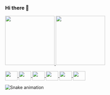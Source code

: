 ### Hi there 👋

<a href="https://github.com/mateus-junio">
    <img height="160em" src="https://github-readme-stats.vercel.app/api?username=mateus-junio&amp;show_icons=true&amp;theme=radical&amp;include_all_commits=true&amp;count_private=true" style="max-width: 100%;">
  <img height="160em" src="https://github-readme-stats.vercel.app/api/top-langs/?username=mateus-junio&amp;layout=compact&amp;langs_count=7&amp;theme=radical" style="max-width: 100%;">
    
  
<div style="display: inline_block"><br>    
    <img align="center" height="30" width="40" src="https://cdn.jsdelivr.net/gh/devicons/devicon/icons/html5/html5-original.svg"   />
    <img align="center" height="30" width="40" src="https://cdn.jsdelivr.net/gh/devicons/devicon/icons/css3/css3-original.svg"   />  
    <img align="center" height="30" width="40" src="https://cdn.jsdelivr.net/gh/devicons/devicon/icons/nodejs/nodejs-original-wordmark.svg"   />
    <img align="center" height="30" width="40" src="https://cdn.jsdelivr.net/gh/devicons/devicon/icons/java/java-original-wordmark.svg"   />
    <img align="center" height="30" width="40" src="https://cdn.jsdelivr.net/gh/devicons/devicon/icons/git/git-original.svg"   />
    <img align="center"  height="30" width="40" src="https://cdn.jsdelivr.net/gh/devicons/devicon/icons/github/github-original.svg"   />    
</div> 
   
    
</a>

<a> ![Snake animation](https://github.com/mateus-junio/mateus-junio/blob/output/github-contribution-grid-snake.svg)  </a>
 

<!--
**mateus-junio/mateus-junio** is a ✨ _special_ ✨ repository because its `README.md` (this file) appears on your GitHub profile.

Here are some ideas to get you started:

- 🔭 I’m currently working on ...
- 🌱 I’m currently learning ...
- 👯 I’m looking to collaborate on ...
- 🤔 I’m looking for help with ...
- 💬 Ask me about ...
- 📫 How to reach me: ...
- 😄 Pronouns: ...
- ⚡ Fun fact: ...
-->

